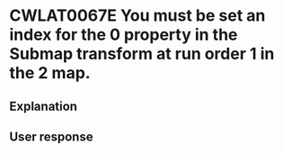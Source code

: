 # CWLAT0067E You must be set an index for the 0 property in the Submap transform at run order 1 in the 2 map.

## Explanation

## User response